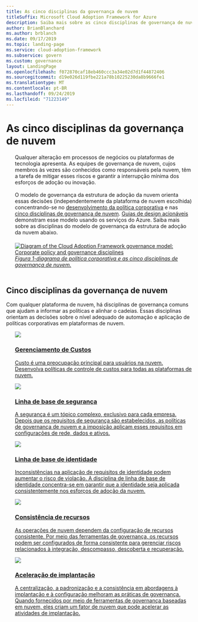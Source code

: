 ```yaml
---
title: As cinco disciplinas da governança de nuvem
titleSuffix: Microsoft Cloud Adoption Framework for Azure
description: Saiba mais sobre as cinco disciplinas de governança de nuvem na estrutura de adoção de nuvem.
author: BrianBlanchard
ms.author: brblanch
ms.date: 09/17/2019
ms.topic: landing-page
ms.service: cloud-adoption-framework
ms.subservice: govern
ms.custom: governance
layout: LandingPage
ms.openlocfilehash: f072870caf18eb460ccc3a34e02d7d1f44872406
ms.sourcegitcommit: d19e026d119fbe221a78b10225230da8b9666fe1
ms.translationtype: MT
ms.contentlocale: pt-BR
ms.lasthandoff: 09/24/2019
ms.locfileid: "71223149"
---
```

# <a name="the-five-disciplines-of-cloud-governance"></a>As cinco disciplinas da governança de nuvem

<!-- markdownlint-disable MD033 -->

<ul class="panelContent cardsI">
    <li style="display: flex; flex-direction: column;">
        <div class="cardSize">
            <div class="cardPadding" style="padding-bottom:10px;">
                <div class="card" style="padding-bottom:10px;">
                    <div class="cardText" style="padding-left:0px;">
Qualquer alteração em processos de negócios ou plataformas de tecnologia apresenta. As equipes de governança de nuvem, cujos membros às vezes são conhecidos como responsáveis pela nuvem, têm a tarefa de mitigar esses riscos e garantir a interrupção mínima dos esforços de adoção ou inovação.<br/><br/>O modelo de governança da estrutura de adoção da nuvem orienta essas decisões (independentemente da plataforma de nuvem escolhida) concentrando-se no <a href="./corporate-policy.md">desenvolvimento da política corporativa</a> e nas <a href="#disciplines-of-cloud-governance">cinco disciplinas de governança de nuvem</a>. <a href="./guides/index.md">Guias de design acionáveis</a> demonstram esse modelo usando os serviços do Azure. Saiba mais sobre as disciplinas do modelo de governança da estrutura de adoção da nuvem abaixo.
                    </div>
                </div>
            </div>
        </div>
    </li>
    <li style="display: flex; flex-direction: column;">
        <a href="../_images/operational-transformation-govern-highres.png" style="display: flex; flex-direction: column; flex: 1 0 auto;">
            <div class="cardSize">
                <div class="cardPadding" style="padding-bottom:10px;">
                    <div class="card" style="padding-bottom:10px;">
                        <div class="cardText" style="padding-left:0px;">
    <img src="../_images/operational-transformation-govern-highres.png" alt="Diagram of the Cloud Adoption Framework governance model: Corporate policy and governance disciplines">
    <br>
    <i>Figura 1-diagrama de política corporativa e as cinco disciplinas de governança de nuvem.</i>
                        </div>
                    </div>
                </div>
            </div>
        </a>
    </li>
</ul>

<!-- markdownlint-enable MD033 -->

## <a name="disciplines-of-cloud-governance"></a>Cinco disciplinas da governança de nuvem

Com qualquer plataforma de nuvem, há disciplinas de governança comuns que ajudam a informar as políticas e alinhar o cadeias. Essas disciplinas orientam as decisões sobre o nível adequado de automação e aplicação de políticas corporativas em plataformas de nuvem.

<!-- markdownlint-disable MD033 -->

<ul class="panelContent cardsA">
<li style="display: flex; flex-direction: column;">
    <a href="./cost-management/index.md" style="display: flex; flex-direction: column; flex: 1 0 auto;">
        <div class="cardSize" style="flex: 1 0 auto; display: flex;">
            <div class="cardPadding" style="display: flex;">
                <div class="card">
                    <div class="cardImageOuter">
                        <div class="cardImage">
                            <img src="../_images/govern/cost-management.png" class="x-hidden-focus"/>
                        </div>
                    </div>
                    <div class="cardText">
                        <h3>Gerenciamento de Custos</h3>
                        <p>Custo é uma preocupação principal para usuários na nuvem. Desenvolva políticas de controle de custos para todas as plataformas de nuvem.</p>
                    </div>
                </div>
            </div>
        </div>
    </a>
</li>
<li style="display: flex; flex-direction: column;">
    <a href="./security-baseline/index.md" style="display: flex; flex-direction: column; flex: 1 0 auto;">
        <div class="cardSize" style="flex: 1 0 auto; display: flex;">
            <div class="cardPadding" style="display: flex;">
                <div class="card">
                    <div class="cardImageOuter">
                        <div class="cardImage">
                            <img src="../_images/govern/security-baseline.png" class="x-hidden-focus"/>
                        </div>
                    </div>
                    <div class="cardText">
                        <h3>Linha de base de segurança</h3>
                        <p>A segurança é um tópico complexo, exclusivo para cada empresa. Depois que os requisitos de segurança são estabelecidos, as políticas de governança de nuvem e a imposição aplicam esses requisitos em configurações de rede, dados e ativos.</p>
                    </div>
                </div>
            </div>
        </div>
    </a>
</li>
<li style="display: flex; flex-direction: column;">
    <a href="./identity-baseline/index.md" style="display: flex; flex-direction: column; flex: 1 0 auto;">
        <div class="cardSize" style="flex: 1 0 auto; display: flex;">
            <div class="cardPadding" style="display: flex;">
                <div class="card">
                    <div class="cardImageOuter">
                        <div class="cardImage">
                            <img src="../_images/govern/identity-baseline.png" class="x-hidden-focus"/>
                        </div>
                    </div>
                    <div class="cardText">
                        <h3>Linha de base de identidade</h3>
                        <p>Inconsistências na aplicação de requisitos de identidade podem aumentar o risco de violação. A disciplina de linha de base de identidade concentra-se em garantir que a identidade seja aplicada consistentemente nos esforços de adoção da nuvem.</p>
                    </div>
                </div>
            </div>
        </div>
    </a>
</li>
<li style="display: flex; flex-direction: column;">
    <a href="./resource-consistency/index.md" style="display: flex; flex-direction: column; flex: 1 0 auto;">
        <div class="cardSize" style="flex: 1 0 auto; display: flex;">
            <div class="cardPadding" style="display: flex;">
                <div class="card">
                    <div class="cardImageOuter">
                        <div class="cardImage">
                            <img src="../_images/govern/resource-consistency.png" class="x-hidden-focus"/>
                        </div>
                    </div>
                    <div class="cardText">
                        <h3>Consistência de recursos</h3>
                        <p>As operações de nuvem dependem da configuração de recursos consistente. Por meio das ferramentas de governança, os recursos podem ser configurados de forma consistente para gerenciar riscos relacionados à integração, descompasso, descoberta e recuperação.</p>
                    </div>
                </div>
            </div>
        </div>
    </a>
</li>
<li style="display: flex; flex-direction: column;">
    <a href="./deployment-acceleration/index.md" style="display: flex; flex-direction: column; flex: 1 0 auto;">
        <div class="cardSize" style="flex: 1 0 auto; display: flex;">
            <div class="cardPadding" style="display: flex;">
                <div class="card">
                    <div class="cardImageOuter">
                        <div class="cardImage">
                            <img src="../_images/govern/deployment-acceleration.png" class="x-hidden-focus"/>
                        </div>
                    </div>
                    <div class="cardText">
                        <h3>Aceleração de implantação</h3>
                        <p>A centralização, a padronização e a consistência em abordagens à implantação e à configuração melhoram as práticas de governança. Quando fornecidos por meio de ferramentas de governança baseadas em nuvem, eles criam um fator de nuvem que pode acelerar as atividades de implantação.</p>
                    </div>
                </div>
            </div>
        </div>
    </a>
</li>
</ul>

<!-- markdownlint-enable MD033 -->

